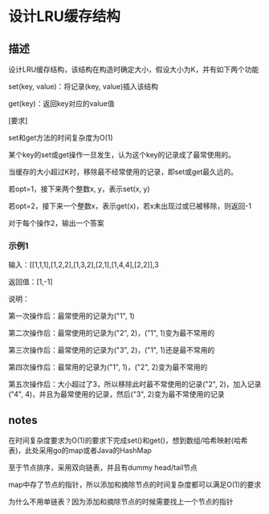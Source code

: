 # 设计LRU缓存结构

## 描述

设计LRU缓存结构，该结构在构造时确定大小，假设大小为K，并有如下两个功能

set(key, value)：将记录(key, value)插入该结构

get(key)：返回key对应的value值

[要求]

set和get方法的时间复杂度为O(1)

某个key的set或get操作一旦发生，认为这个key的记录成了最常使用的。

当缓存的大小超过K时，移除最不经常使用的记录，即set或get最久远的。

若opt=1，接下来两个整数x, y，表示set(x, y)

若opt=2，接下来一个整数x，表示get(x)，若x未出现过或已被移除，则返回-1

对于每个操作2，输出一个答案

### 示例1

输入：[[1,1,1],[1,2,2],[1,3,2],[2,1],[1,4,4],[2,2]],3

返回值：[1,-1]

说明：

第一次操作后：最常使用的记录为("1", 1)

第二次操作后：最常使用的记录为("2", 2)，("1", 1)变为最不常用的

第三次操作后：最常使用的记录为("3", 2)，("1", 1)还是最不常用的

第四次操作后：最常用的记录为("1", 1)，("2", 2)变为最不常用的

第五次操作后：大小超过了3，所以移除此时最不常使用的记录("2", 2)，加入记录("4", 4)，并且为最常使用的记录，然后("3", 2)变为最不常使用的记录

## notes

在时间复杂度要求为O(1)的要求下完成set()和get()，想到数组/哈希映射(哈希表)，此处采用go的map或者Java的HashMap

至于节点排序，采用双向链表，并且有dummy head/tail节点

map中存了节点的指针，所以添加和摘除节点的时间复杂度都可以满足O(1)的要求

为什么不用单链表？因为添加和摘除节点的时候需要找上一个节点的指针